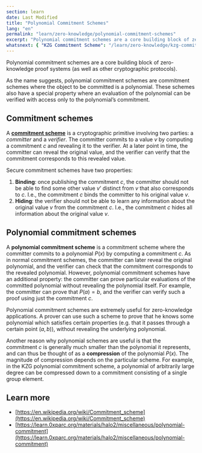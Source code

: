 ```yaml
---
section: learn
date: Last Modified
title: "Polynomial Commitment Schemes"
lang: "en"
permalink: "learn/zero-knowledge/polynomial-commitment-schemes"
excerpt: "Polynomial commitment schemes are a core building block of zero-knowledge proof system"
whatsnext: { "KZG Commitment Scheme": "/learn/zero-knowledge/kzg-commitment-scheme" }
---
```


Polynomial commitment schemes are a core building block of zero-knowledge proof systems (as well as other cryptographic protocols).

As the name suggests, polynomial commitment schemes are commitment schemes where the object to be committed is a polynomial. These schemes also have a special property where an evaluation of the polynomial can be verified with access only to the polynomial’s commitment.

## Commitment schemes

A **[commitment scheme](https://en.wikipedia.org/wiki/Commitment_scheme)** is a cryptographic primitive involving two parties: a _committer_ and a _verifier_. The committer commits to a value $v$ by computing a commitment $c$ and revealing it to the verifier. At a later point in time, the committer can reveal the original value, and the verifier can verify that the commitment corresponds to this revealed value.

Secure commitment schemes have two properties:

1. **Binding**: once publishing the commitment $c$, the committer should not be able to find some other value $v’$ distinct from $v$ that also corresponds to $c$. I.e., the commitment $c$ binds the committer to his original value $v$.
2. **Hiding**: the verifier should not be able to learn any information about the original value $v$ from the commitment $c$. I.e., the commitment $c$ hides all information about the original value $v$.

## Polynomial commitment schemes

A **polynomial commitment scheme** is a commitment scheme where the committer commits to a polynomial $P(x)$ by computing a commitment $c$. As in normal commitment schemes, the committer can later reveal the original polynomial, and the verifier can check that the commitment corresponds to the revealed polynomial. However, polynomial commitment schemes have an additional property: the committer can prove particular evaluations of the committed polynomial without revealing the polynomial itself. For example, the committer can prove that $P(a) = b$, and the verifier can verify such a proof using just the commitment $c$.

Polynomial commitment schemes are extremely useful for zero-knowledge applications. A prover can use such a scheme to prove that he knows some polynomial which satisfies certain properties (e.g. that it passes through a certain point $(a,b)$), without revealing the underlying polynomial.

Another reason why polynomial schemes are useful is that the commitment $c$ is generally much smaller than the polynomial it represents, and can thus be thought of as a **compression** of the polynomial $P(x)$. The magnitude of compression depends on the particular scheme. For example, in the KZG polynomial commitment scheme, a polynomial of arbitrarily large degree can be compressed down to a commitment consisting of a single group element.

## Learn more

- [https://en.wikipedia.org/wiki/Commitment_scheme](https://en.wikipedia.org/wiki/Commitment_scheme)
- [https://learn.0xparc.org/materials/halo2/miscellaneous/polynomial-commitment](https://learn.0xparc.org/materials/halo2/miscellaneous/polynomial-commitment)
